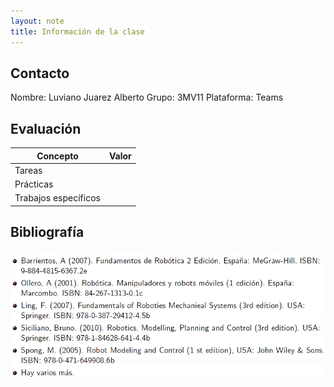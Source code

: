 ```yaml
---
layout: note
title: Información de la clase
---
```


## Contacto

Nombre: Luviano Juarez Alberto
Grupo: 3MV11
Plataforma: Teams

## Evaluación
|Concepto|Valor|
|-|-|
|Tareas||
|Prácticas||
|Trabajos específicos||

## Bibliografía
![de23b04b63a617c7d33353fa836e27ca.png](../../img/5b3125bdc969497bb598f5e378a62e05.png)